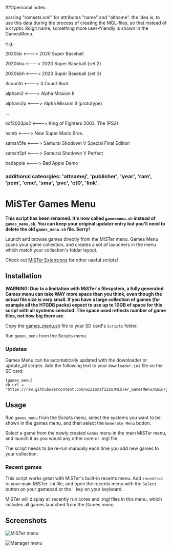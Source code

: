 ###personal notes:

parsing "romsets.xml" for attributes "name" and "altname". the idea is, to use this data during the process of creating the MGL-files, so that instead of a cryptic 8digit name, something more user-friendly is shown in the GamesMenu.

e.g.:

2020bb <---> 2020 Super Baseball

2020bba <---> 2020 Super Baseball (set 2)

2020bbh <---> 2020 Super Baseball (set 3)

3countb <---> 3 Count Bout

alpham2 <---> Alpha Mission II

alpham2p <---> Alpha Mission II (prototype)

...

kof2003ps2 <---> King of Fighters 2003, The (PS2)

nsmb <---> New Super Mario Bros.

samsh5fe <---> Samurai Shodown V Special Final Edition

samsh5pf <---> Samurai Shodown V Perfect

badapple <---> Bad Apple Demo


### additional cateorgies: 'altnamej', 'publisher', 'year', 'ram', 'pcm', 'cmc', 'sma', 'pvc', 'ct0', 'link'.



# MiSTer Games Menu

**This script has been renamed. It's now called `gamesmenu.sh` instead of `games_menu.sh`. You can keep your original updater entry but you'll need to delete the old `games_menu.sh` file. Sorry!**

Launch and browse games directly from the MiSTer menu. Games Menu scans your game collection, and creates a set of launchers in the menu which match your collection's folder layout.

Check out [MiSTer Extensions](https://github.com/wizzomafizzo/mrext) for other useful scripts!

## Installation

**WARNING: Due to a limitation with MiSTer's filesystem, a fully generated Games menu can take WAY more space than you think, even though the actual file size is very small. If you have a large collection of games (for example all the HTGDB packs) expect to use up to 10GB of space for this script with all systems selected. The space used reflects number of game files, not how big there are.**

Copy the [games_menu.sh](https://github.com/wizzomafizzo/MiSTer_GamesMenu/raw/main/gamesmenu.sh) file to your SD card's `Scripts` folder.

Run `games_menu` from the Scripts menu.

### Updates

Games Menu can be automatically updated with the downloader or update_all scripts. Add the following text to your `downloader.ini` file on the SD card:

```
[games_menu]
db_url = 'https://raw.githubusercontent.com/wizzomafizzo/MiSTer_GamesMenu/main/games_menu.json'
```

## Usage

Run `games_menu` from the Scripts menu, select the systems you want to be shown in the games menu, and then select the `Generate Menu` button.

Select a game from the newly created `Games` menu in the main MiSTer menu, and launch it as you would any other core or .mgl file.

The script needs to be re-run manually each time you add new games to your collection.

### Recent games

This script works great with MiSTer's built-in recents menu. Add `recents=1` to your main MiSTer .ini file, and open the recents menu with the `Select` button on your gamepad or the `` ` `` key on your keyboard.

MiSTer will display all recently run cores and .mgl files in this menu, which includes all games launched from the Games menu.

## Screenshots

![MiSTer menu](https://github.com/wizzomafizzo/MiSTer_GamesMenu/raw/main/images/games.jpeg)

![Manager menu](https://github.com/wizzomafizzo/MiSTer_GamesMenu/raw/main/images/menu.png)
